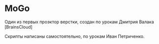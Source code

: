 # MoGo

Один из первых проэктор верстки, создан по урокам Дмитрия Валака [BrainsCloud]

Скрипты написаны самостоятельно, по урокам Иван Петриченко.
